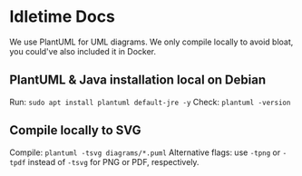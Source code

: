 # Idletime Docs

We use PlantUML for UML diagrams.
We only compile locally to avoid bloat, you could've also included it in Docker.

## PlantUML & Java installation local on Debian
Run: `sudo apt install plantuml default-jre -y`
Check: `plantuml -version`

## Compile locally to SVG
Compile: `plantuml -tsvg diagrams/*.puml`
Alternative flags: use `-tpng` or `-tpdf` instead of `-tsvg` for PNG or PDF, respectively.
